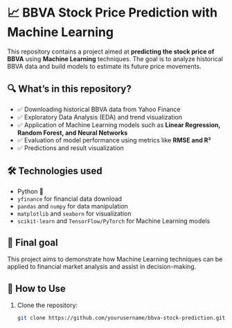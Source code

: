 # 📈 BBVA Stock Price Prediction with Machine Learning

This repository contains a project aimed at **predicting the stock price of BBVA** using **Machine Learning** techniques. The goal is to analyze historical BBVA data and build models to estimate its future price movements.

## 🔍 **What’s in this repository?**  
- ✅ Downloading historical BBVA data from Yahoo Finance  
- ✅ Exploratory Data Analysis (EDA) and trend visualization  
- ✅ Application of Machine Learning models such as **Linear Regression, Random Forest, and Neural Networks**  
- ✅ Evaluation of model performance using metrics like **RMSE and R²**  
- ✅ Predictions and result visualization  

## 🛠 **Technologies used**  
- Python 🐍  
- `yfinance` for financial data download  
- `pandas` and `numpy` for data manipulation  
- `matplotlib` and `seaborn` for visualization  
- `scikit-learn` and `TensorFlow/PyTorch` for Machine Learning models  

## 🚀 **Final goal**  
This project aims to demonstrate how Machine Learning techniques can be applied to financial market analysis and assist in decision-making.

## 📝 **How to Use**  
1. Clone the repository:  
   ```bash
   git clone https://github.com/yourusername/bbva-stock-prediction.git

